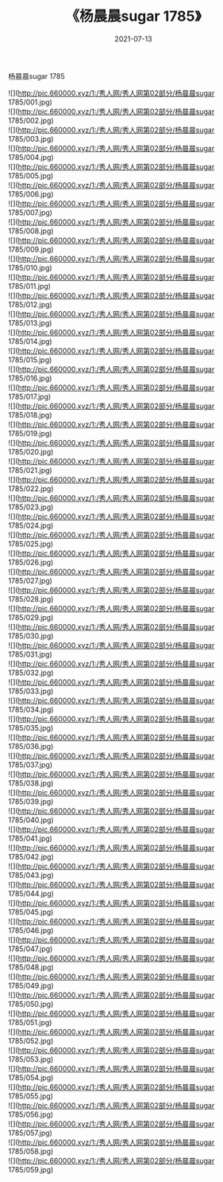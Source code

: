 ﻿---
layout: post
title:  《杨晨晨sugar 1785》
date:   2021-07-13
img: http://pic.660000.xyz/1:/秀人网/秀人网第02部分/杨晨晨sugar 1785/000.jpg
categories: [美女, 清纯, 唯美]
---

杨晨晨sugar 1785

  ![](http://pic.660000.xyz/1:/秀人网/秀人网第02部分/杨晨晨sugar 1785/001.jpg) <br> ![](http://pic.660000.xyz/1:/秀人网/秀人网第02部分/杨晨晨sugar 1785/002.jpg) <br> ![](http://pic.660000.xyz/1:/秀人网/秀人网第02部分/杨晨晨sugar 1785/003.jpg) <br> ![](http://pic.660000.xyz/1:/秀人网/秀人网第02部分/杨晨晨sugar 1785/004.jpg) <br> ![](http://pic.660000.xyz/1:/秀人网/秀人网第02部分/杨晨晨sugar 1785/005.jpg) <br> ![](http://pic.660000.xyz/1:/秀人网/秀人网第02部分/杨晨晨sugar 1785/006.jpg) <br> ![](http://pic.660000.xyz/1:/秀人网/秀人网第02部分/杨晨晨sugar 1785/007.jpg) <br> ![](http://pic.660000.xyz/1:/秀人网/秀人网第02部分/杨晨晨sugar 1785/008.jpg) <br> ![](http://pic.660000.xyz/1:/秀人网/秀人网第02部分/杨晨晨sugar 1785/009.jpg) <br> ![](http://pic.660000.xyz/1:/秀人网/秀人网第02部分/杨晨晨sugar 1785/010.jpg) <br> ![](http://pic.660000.xyz/1:/秀人网/秀人网第02部分/杨晨晨sugar 1785/011.jpg) <br> ![](http://pic.660000.xyz/1:/秀人网/秀人网第02部分/杨晨晨sugar 1785/012.jpg) <br> ![](http://pic.660000.xyz/1:/秀人网/秀人网第02部分/杨晨晨sugar 1785/013.jpg) <br> ![](http://pic.660000.xyz/1:/秀人网/秀人网第02部分/杨晨晨sugar 1785/014.jpg) <br> ![](http://pic.660000.xyz/1:/秀人网/秀人网第02部分/杨晨晨sugar 1785/015.jpg) <br> ![](http://pic.660000.xyz/1:/秀人网/秀人网第02部分/杨晨晨sugar 1785/016.jpg) <br> ![](http://pic.660000.xyz/1:/秀人网/秀人网第02部分/杨晨晨sugar 1785/017.jpg) <br> ![](http://pic.660000.xyz/1:/秀人网/秀人网第02部分/杨晨晨sugar 1785/018.jpg) <br> ![](http://pic.660000.xyz/1:/秀人网/秀人网第02部分/杨晨晨sugar 1785/019.jpg) <br> ![](http://pic.660000.xyz/1:/秀人网/秀人网第02部分/杨晨晨sugar 1785/020.jpg) <br> ![](http://pic.660000.xyz/1:/秀人网/秀人网第02部分/杨晨晨sugar 1785/021.jpg) <br> ![](http://pic.660000.xyz/1:/秀人网/秀人网第02部分/杨晨晨sugar 1785/022.jpg) <br> ![](http://pic.660000.xyz/1:/秀人网/秀人网第02部分/杨晨晨sugar 1785/023.jpg) <br> ![](http://pic.660000.xyz/1:/秀人网/秀人网第02部分/杨晨晨sugar 1785/024.jpg) <br> ![](http://pic.660000.xyz/1:/秀人网/秀人网第02部分/杨晨晨sugar 1785/025.jpg) <br> ![](http://pic.660000.xyz/1:/秀人网/秀人网第02部分/杨晨晨sugar 1785/026.jpg) <br> ![](http://pic.660000.xyz/1:/秀人网/秀人网第02部分/杨晨晨sugar 1785/027.jpg) <br> ![](http://pic.660000.xyz/1:/秀人网/秀人网第02部分/杨晨晨sugar 1785/028.jpg) <br> ![](http://pic.660000.xyz/1:/秀人网/秀人网第02部分/杨晨晨sugar 1785/029.jpg) <br> ![](http://pic.660000.xyz/1:/秀人网/秀人网第02部分/杨晨晨sugar 1785/030.jpg) <br> ![](http://pic.660000.xyz/1:/秀人网/秀人网第02部分/杨晨晨sugar 1785/031.jpg) <br> ![](http://pic.660000.xyz/1:/秀人网/秀人网第02部分/杨晨晨sugar 1785/032.jpg) <br> ![](http://pic.660000.xyz/1:/秀人网/秀人网第02部分/杨晨晨sugar 1785/033.jpg) <br> ![](http://pic.660000.xyz/1:/秀人网/秀人网第02部分/杨晨晨sugar 1785/034.jpg) <br> ![](http://pic.660000.xyz/1:/秀人网/秀人网第02部分/杨晨晨sugar 1785/035.jpg) <br> ![](http://pic.660000.xyz/1:/秀人网/秀人网第02部分/杨晨晨sugar 1785/036.jpg) <br> ![](http://pic.660000.xyz/1:/秀人网/秀人网第02部分/杨晨晨sugar 1785/037.jpg) <br> ![](http://pic.660000.xyz/1:/秀人网/秀人网第02部分/杨晨晨sugar 1785/038.jpg) <br> ![](http://pic.660000.xyz/1:/秀人网/秀人网第02部分/杨晨晨sugar 1785/039.jpg) <br> ![](http://pic.660000.xyz/1:/秀人网/秀人网第02部分/杨晨晨sugar 1785/040.jpg) <br> ![](http://pic.660000.xyz/1:/秀人网/秀人网第02部分/杨晨晨sugar 1785/041.jpg) <br> ![](http://pic.660000.xyz/1:/秀人网/秀人网第02部分/杨晨晨sugar 1785/042.jpg) <br> ![](http://pic.660000.xyz/1:/秀人网/秀人网第02部分/杨晨晨sugar 1785/043.jpg) <br> ![](http://pic.660000.xyz/1:/秀人网/秀人网第02部分/杨晨晨sugar 1785/044.jpg) <br> ![](http://pic.660000.xyz/1:/秀人网/秀人网第02部分/杨晨晨sugar 1785/045.jpg) <br> ![](http://pic.660000.xyz/1:/秀人网/秀人网第02部分/杨晨晨sugar 1785/046.jpg) <br> ![](http://pic.660000.xyz/1:/秀人网/秀人网第02部分/杨晨晨sugar 1785/047.jpg) <br> ![](http://pic.660000.xyz/1:/秀人网/秀人网第02部分/杨晨晨sugar 1785/048.jpg) <br> ![](http://pic.660000.xyz/1:/秀人网/秀人网第02部分/杨晨晨sugar 1785/049.jpg) <br> ![](http://pic.660000.xyz/1:/秀人网/秀人网第02部分/杨晨晨sugar 1785/050.jpg) <br> ![](http://pic.660000.xyz/1:/秀人网/秀人网第02部分/杨晨晨sugar 1785/051.jpg) <br> ![](http://pic.660000.xyz/1:/秀人网/秀人网第02部分/杨晨晨sugar 1785/052.jpg) <br> ![](http://pic.660000.xyz/1:/秀人网/秀人网第02部分/杨晨晨sugar 1785/053.jpg) <br> ![](http://pic.660000.xyz/1:/秀人网/秀人网第02部分/杨晨晨sugar 1785/054.jpg) <br> ![](http://pic.660000.xyz/1:/秀人网/秀人网第02部分/杨晨晨sugar 1785/055.jpg) <br> ![](http://pic.660000.xyz/1:/秀人网/秀人网第02部分/杨晨晨sugar 1785/056.jpg) <br> ![](http://pic.660000.xyz/1:/秀人网/秀人网第02部分/杨晨晨sugar 1785/057.jpg) <br> ![](http://pic.660000.xyz/1:/秀人网/秀人网第02部分/杨晨晨sugar 1785/058.jpg) <br> ![](http://pic.660000.xyz/1:/秀人网/秀人网第02部分/杨晨晨sugar 1785/059.jpg) <br>